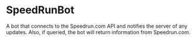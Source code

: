 # SpeedRunBot
A bot that connects to the Speedrun.com API and notifies the server of any updates. Also, if queried, the bot will return information from Speedrun.com.
